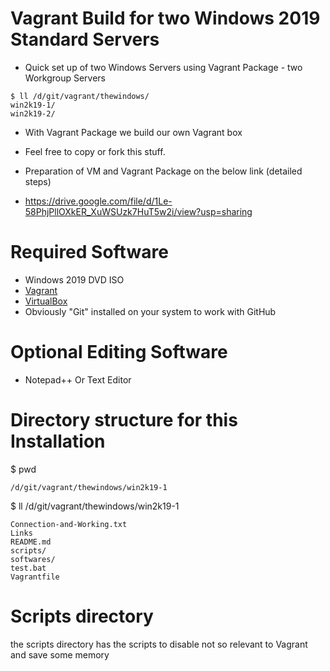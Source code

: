 # Vagrant Build for two Windows 2019 Standard Servers
* Quick set up of two Windows Servers using Vagrant Package - two Workgroup Servers

```
$ ll /d/git/vagrant/thewindows/
win2k19-1/
win2k19-2/
```

* With Vagrant Package we build our own Vagrant box

* Feel free to copy or fork this stuff. 

* Preparation of VM and Vagrant Package on the below link (detailed steps)
* https://drive.google.com/file/d/1Le-58PhjPllOXkER_XuWSUzk7HuT5w2i/view?usp=sharing

# Required Software
* Windows 2019 DVD ISO 
* [Vagrant](https://www.vagrantup.com/downloads.html)
* [VirtualBox](https://www.virtualbox.org/wiki/Downloads)
* Obviously "Git" installed on your system to work with GitHub

# Optional Editing Software

* Notepad++ Or Text Editor

# Directory structure for this Installation

$ pwd
```
/d/git/vagrant/thewindows/win2k19-1 
```
$ ll /d/git/vagrant/thewindows/win2k19-1
```
Connection-and-Working.txt
Links
README.md
scripts/
softwares/
test.bat
Vagrantfile
```
# Scripts directory 
the scripts directory has the scripts to disable not so relevant to Vagrant and save some memory

